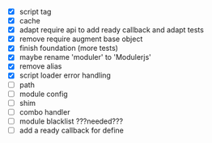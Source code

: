 - [x] script tag
- [x] cache
- [x] adapt require api to add ready callback and adapt tests
- [x] remove require augment base object
- [x] finish foundation (more tests)
- [x] maybe rename 'moduler' to 'Modulerjs'
- [x] remove alias
- [x] script loader error handling
- [ ] path
- [ ] module config
- [ ] shim
- [ ] combo handler
- [ ] module blacklist ???needed???
- [ ] add a ready callback for define
